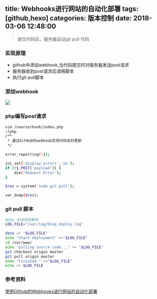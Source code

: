 title: Webhooks进行网站的自动化部署
tags: [github,hexo]
categories: 版本控制
date: 2018-03-06 12:48:00
---

>提交代码后，服务器自动git pull 代码

### 实现原理
* github中添加webhook,当代码提交时对服务器发送post请求
* 服务器收到post请求后调用脚本
* 执行git pull脚本

<!-- more -->

### 添加webhook
![](https://ws1.sinaimg.cn/large/006Xrlj6gy1forg5tde4oj30s90c3t9u.jpg)
### php编写post请求
```bash
vim /source/hook/index.php
<?php
/**
 * 通过GitHub的webhook实现代码及时更新
 */

error_reporting(-1);

ini_set('display_errors','on');
if (!$_POST['payload']) {
    die('Request Error');
}

$res = system('sudo git pull');

var_dump($res);
```
### git pull 脚本
```bash
#php 未调用该脚本
LOG_FILE="/var/log/blog_deploy.log"

date >> "$LOG_FILE"
echo "Start deployment" >>"$LOG_FILE"
cd /var/www/
echo "pulling source code..." >> "$LOG_FILE"
git checkout origin master
git pull origin master
echo "Finished." >>"$LOG_FILE"
echo >> $LOG_FILE
```

### 参考资料
[使用Github的Webhooks进行网站的自动化部署](http://blog.csdn.net/auv1107/article/details/51999592)  